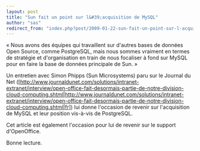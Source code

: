 ```yaml
---
layout: post
title: "Sun fait un point sur l&#39;acquisition de MySQL"
author: "sas"
redirect_from: "index.php?post/2009-01-22-sun-fait-un-point-sur-l-acquisition-de-mysql "
---
```



« Nous avons des équipes qui travaillent sur d'autres bases de données Open Source, comme PostgreSQL, mais nous sommes vraiment en termes de stratégie et d'organisation en train de nous focaliser à fond sur MySQL pour en faire la base de données principale de Sun. »

<!--more-->


Un entretien avec Simon Phipps (Sun Microsystems) paru sur le Journal du Net ([http://www.journaldunet.com/solutions/intranet-extranet/interview/open-office-fait-desormais-partie-de-notre-division-cloud-computing.shtml|http://www.journaldunet.com/solutions/intranet-extranet/interview/open-office-fait-desormais-partie-de-notre-division-cloud-computing.shtml|fr]) lui donne l'occasion de revenir sur l'acquisition de MySQL et leur position vis-à-vis de PostgreSQL.



Cet article est également l'occasion pour lui de revenir sur le support d'OpenOffice.



Bonne lecture.